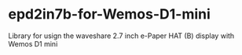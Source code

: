 # epd2in7b-for-Wemos-D1-mini
Library for usign the waveshare 2.7 inch e-Paper HAT (B) display with Wemos D1 mini
